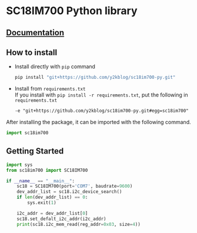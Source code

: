 # SC18IM700 Python library

## [Documentation](https://y2kblog.github.io/sc18im700-py/)  

## How to install

- Install directly with `pip` command  

  ```sh
  pip install "git+https://github.com/y2kblog/sc18im700-py.git"
  ```

- Install from `requirements.txt`  
  If you install with `pip install -r requirements.txt`, put the following in `requirements.txt`
  ```txt
  -e "git+https://github.com/y2kblog/sc18im700-py.git#egg=sc18im700"
  ```

After installing the package, it can be imported with the following command.  
```python
import sc18im700
```

## Getting Started

```python
import sys
from sc18im700 import SC18IM700

if __name__ == "__main__":
    sc18 = SC18IM700(port='COM7', baudrate=9600)
    dev_addr_list = sc18.i2c_device_search()
    if len(dev_addr_list) == 0:
        sys.exit(1)

    i2c_addr = dev_addr_list[0]
    sc18.set_defalt_i2c_addr(i2c_addr)
    print(sc18.i2c_mem_read(reg_addr=0x03, size=4))
```
